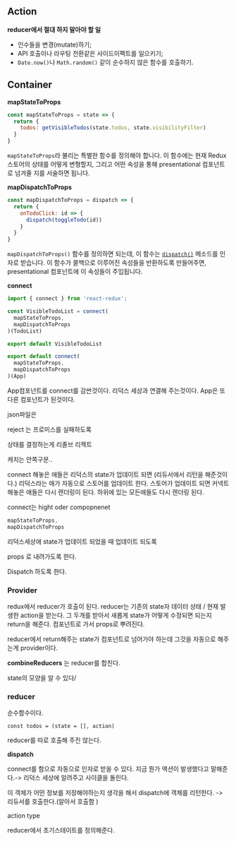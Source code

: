 ## Action

**reducer에서 절대 하지 말아야 할 일**

- 인수들을 변경(mutate)하기;
- API 호출이나 라우팅 전환같은 사이드이펙트를 일으키기;
- `Date.now()`나 `Math.random()` 같이 순수하지 않은 함수를 호출하기.

## Container

**mapStateToProps**

```js
const mapStateToProps = state => {
  return {
    todos: getVisibleTodos(state.todos, state.visibilityFilter)
  }
}
```

`mapStateToProps`라 불리는 특별한 함수를 정의해야 합니다. 
이 함수에는 현재 Redux 스토어의 상태를 어떻게 변형할지, 그리고 어떤 속성을 통해 presentational 컴포넌트로 넘겨줄 지를 서술하면 됩니다.

**mapDispatchToProps**

```js
const mapDispatchToProps = dispatch => {
  return {
    onTodoClick: id => {
      dispatch(toggleTodo(id))
    }
  }
}
```

`mapDispatchToProps()` 함수를 정의하면 되는데, 이 함수는 [`dispatch()`](https://deminoth.github.io/redux/api/Store.html#dispatch) 메소드를 인자로 받습니다. 이 함수가 콜백으로 이루어진 속성들을 반환하도록 만들어주면, presentational 컴포넌트에 이 속성들이 주입됩니다.

**connect**

```js
import { connect } from 'react-redux';

const VisibleTodoList = connect(
  mapStateToProps,
  mapDispatchToProps
)(TodoList)

export default VisibleTodoList
```

```js
export default connect(
  mapStateToProps,
  mapDispatchToProps
)(App)
```

App컴포넌트를 connect를 감싼것이다.
리덕스 세상과 연결해 주는것이다. App은 또다른 컴포넌트가 된것이다.

json파일은 

reject 는 프로미스를 실패하도록 

상태를 결정하는게 리졸브 리젝트

캐치는 안쪽구문.. 

connect 해놓은 애들은 리덕스의 state가 업데이트 되면 (리듀서에서 리턴을 해준것이다.) 리덕스라는 애가 자동으로 스토어를 업데이트 한다. 스토어가 업데이트 되면 커넥트 해놓은 애들은 다시 렌더링이 된다.
하위에 있는 모든애들도 다시 렌더링 된다.

connect는 hight oder compopnenet 



```js
mapStateToProps,
mapDispatchToProps
```

리덕스세상에 state가 업데이트 되었을 때 업데이트 되도록 

props 로 내려가도록 한다.

Dispatch 하도록 한다. 

 



### Provider

redux에서 reducer가 호출이 된다. reducer는 기존의 state자 데이터 상태 / 현재 발생한 action을 받는다.  그 두개를 받아서 새롭게 state가 어떻게 수정되면 되는지 return을 해준다. 컴포넌트로 가서 props로 뿌려진다.

reducer에서 return해주는 state가 컴포넌트로 넘어가야 하는데 그것을 자동으로 해주는게 provider이다.

**combineReducers**
는 reducer를 합친다. 

state의 모양을 알 수 있다/

### reducer

순수함수이다.

```const todos = (state = [], action)```

reducer를 따로 호출해 주진 않는다.

**dispatch**

connect를 함으로 자동으로 인자로 받을 수 있다.
지금 뭔가 액션이 발생했다고 말해준다.-> 리덕스 세상에 알려주고 사이클을 돌린다.

이 객체가 어떤 정보를 저장해야하는지 생각을 해서 dispatch에 객체를 리턴한다. -> 리듀서를 호출한다.(알아서 호출함 )

action type 



reducer에서 초기스테이트를 정의해준다.
